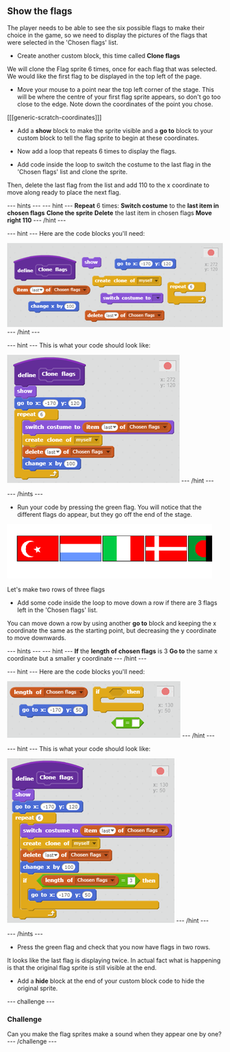 ## Show the flags

The player needs to be able to see the six possible flags to make their choice in the game, so we need to display the pictures of the flags that were selected in the 'Chosen flags' list.

+ Create another custom block, this time called **Clone flags**

We will clone the Flag sprite 6 times, once for each flag that was selected. We would like the first flag to be displayed in the top left of the page.

+ Move your mouse to a point near the top left corner of the stage. This will be where the centre of your first flag sprite appears, so don't go too close to the edge. Note down the coordinates of the point you chose.

[[[generic-scratch-coordinates]]]

+ Add a **show** block to make the sprite visible and a **go to** block to your custom block to tell the flag sprite to begin at these coordinates.

+ Now add a loop that repeats 6 times to display the flags.

+ Add code inside the loop to switch the costume to the last flag in the 'Chosen flags' list and clone the sprite.

Then, delete the last flag from the list and add 110 to the x coordinate to move along ready to place the next flag.

--- hints ---
--- hint ---
**Repeat** 6 times:
**Switch costume** to the **last item in chosen flags**
**Clone the sprite**
**Delete** the last item in chosen flags
**Move right 110**
--- /hint ---

--- hint ---
Here are the code blocks you'll need:

![Display flags interim hint](images/display-flags-interim-hint.png)
--- /hint ---

--- hint ---
This is what your code should look like:

![Display flags interim solution](images/display-flags-interim-solution.png)
--- /hint ---

--- /hints ---

+ Run your code by pressing the green flag. You will notice that the different flags do appear, but they go off the end of the stage.

![Flags go off the screen](images/flags-off-the-screen.png)

Let's make two rows of three flags

+ Add some code inside the loop to move down a row if there are 3 flags left in the 'Chosen flags' list.

You can move down a row by using another **go to** block and keeping the x coordinate the same as the starting point, but decreasing the y coordinate to move downwards.

--- hints ---
--- hint ---
**If** the **length of chosen flags** is 3
**Go to** the same x coordinate but a smaller y coordinate
--- /hint ---

--- hint ---
Here are the code blocks you'll need:

![Display flags hint](images/display-flags-hint.png)
--- /hint ---

--- hint ---
This is what your code should look like:

![Display flags solution](images/display-flags-solution.png)
--- /hint ---

--- /hints ---

+ Press the green flag and check that you now have flags in two rows.

It looks like the last flag is displaying twice. In actual fact what is happening is that the original flag sprite is still visible at the end.

+ Add a **hide** block at the end of your custom block code to hide the original sprite.

--- challenge ---
### Challenge
Can you make the flag sprites make a sound when they appear one by one?
--- /challenge ---
